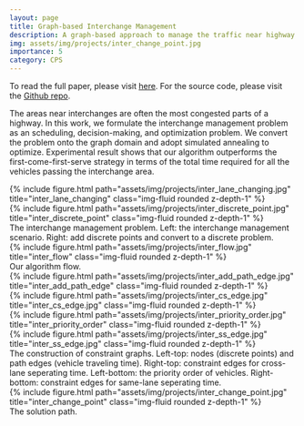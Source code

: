 ```yaml
---
layout: page
title: Graph-based Interchange Management
description: A graph-based approach to manage the traffic near highway interchanges.
img: assets/img/projects/inter_change_point.jpg
importance: 5
category: CPS
---
```


To read the full paper, please visit <a href="https://kevinchang73.github.io/assets/pdf/interchange.pdf">here</a>. For the source code, please visit the <a href="https://github.com/kevinchang73/2021Fall_IntroVehicles_Final_Project">Github repo</a>.

The areas near interchanges are often the most congested parts of a highway. In this work, we formulate the interchange management problem as an scheduling, decision-making, and optimization problem. We convert the problem onto the graph domain and adopt simulated annealing to optimize. Experimental result shows that our algorithm outperforms the first-come-first-serve strategy in terms of the total time required for all the vehicles passing the interchange area.

<div class="row">
    <div class="col-sm-5 mt-3 mt-md-0">
        {% include figure.html path="assets/img/projects/inter_lane_changing.jpg" title="inter_lane_changing" class="img-fluid rounded z-depth-1" %}
    </div>
    <div class="col-sm-7 mt-3 mt-md-0">
        {% include figure.html path="assets/img/projects/inter_discrete_point.jpg" title="inter_discrete_point" class="img-fluid rounded z-depth-1" %}
    </div>
</div>
<div class="caption">
    The interchange management problem. Left: the interchange management scenario. Right: add discrete points and convert to a discrete problem.
</div>

<div class="row">
    <div class="col-sm mt-3 mt-md-0">
        {% include figure.html path="assets/img/projects/inter_flow.jpg" title="inter_flow" class="img-fluid rounded z-depth-1" %}
    </div>
</div>
<div class="caption">
    Our algorithm flow.
</div>

<div class="row">
    <div class="col-sm-8 mt-3 mt-md-0">
        {% include figure.html path="assets/img/projects/inter_add_path_edge.jpg" title="inter_add_path_edge" class="img-fluid rounded z-depth-1" %}
    </div>
    <div class="col-sm-4 mt-3 mt-md-0">
        {% include figure.html path="assets/img/projects/inter_cs_edge.jpg" title="inter_cs_edge.jpg" class="img-fluid rounded z-depth-1" %}
    </div>
    <div class="w-100">
    </div>
    <div class="col-sm-5 mt-3 mt-md-0">
        {% include figure.html path="assets/img/projects/inter_priority_order.jpg" title="inter_priority_order" class="img-fluid rounded z-depth-1" %}
    </div>
    <div class="col-sm-7 mt-3 mt-md-0">
        {% include figure.html path="assets/img/projects/inter_ss_edge.jpg" title="inter_ss_edge.jpg" class="img-fluid rounded z-depth-1" %}
    </div>
</div>
<div class="caption">
    The construction of constraint graphs. Left-top: nodes (discrete points) and path edges (vehicle traveling time). Right-top: constraint edges for cross-lane seperating time. Left-bottom: the priority order of vehicles. Right-bottom: constraint edges for same-lane seperating time.
</div>

<div class="row">
    <div class="col-sm mt-3 mt-md-0">
        {% include figure.html path="assets/img/projects/inter_change_point.jpg" title="inter_change_point" class="img-fluid rounded z-depth-1" %}
    </div>
</div>
<div class="caption">
    The solution path.
</div>
